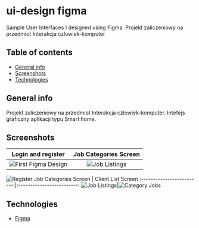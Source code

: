 # ui-design figma
Sample User Interfaces I designed using Figma.
Projekt zaliczeniowy na przedmiot Interakcja czlowiek-komputer

## Table of contents
* [General info](#general-info)
* [Screenshots](#screenshots)
* [Technologies](#technologies)

## General info
Projekt zaliczeniowy na przedmiot Interakcja czlowiek-komputer.
Intefejs graficzny aplikacji typu Smart home.

## Screenshots

Login and register          |  Job Categories Screen
:-------------------------:|:-------------------------:
![First Figma Design](https://raw.githubusercontent.com/jakubjereczek/ui-design-figma/master/login%20and%20register/Initial.jpg)|![Job Listings](https://user-images.githubusercontent.com/19711677/81026691-9067e300-8e40-11ea-8153-0030aaf11ae3.png)
![Register](https://raw.githubusercontent.com/jakubjereczek/ui-design-figma/master/login%20and%20register/Register.jpg)
Job Categories Screen  |  Client List Screen
:-------------------------:|:-------------------------:
![Job Listings](https://user-images.githubusercontent.com/19711677/81029657-75e73700-8e4b-11ea-90b6-646ec42aee43.png)|![Category Jobs](https://user-images.githubusercontent.com/19711677/81029655-71bb1980-8e4b-11ea-98ba-f2dba813932d.png)


## Technologies
* [Figma](https://www.figma.com/)


